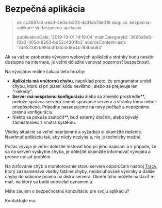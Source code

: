 Bezpečná aplikácia
==================

> id: cc4667a3-aea3-4e0a-b323-da31ab78e019
> slug:
> 	cs: bezpecna-aplikace
> 	sk: bezpecna-aplikacia
> 
> publicationDate: '2019-10-01 14:19:04'
> mainCategoryId: '3666a8a6-f2a3-405d-8263-bd53c4301fb3'
> sourceContentHash: '74e52382b995b303550d8e4b783bbb84'

Ak sa vážne zaoberáte vývojom webových aplikácií a stránky budú neskôr dostupné na internete, je veľmi dôležité venovať pozornosť bezpečnosti.

Na vývojárov reálne čakajú tieto hrozby:

- **Aplikácia má vnútornú chybu**, napríklad preto, že programátor urobil chybu, ktorú si pri písaní kódu nevšimol, alebo sa prejavuje len "niekedy".
- **Server má nesprávnu konfiguráciu** alebo sa zmenilo prostredie**, pretože správca servera zmenil správanie servera a stránky tomu neboli prispôsobené. Prípadne nasadzujeme na nový počítač a nepoznáme presnú konfiguráciu.
- Niekto sa pokúša zaútočiť**, buď externý útočník, alebo bývalý zamestnanec z vnútra systému.

Všetky situácie sú veľmi nepríjemné a vyžadujú si okamžité riešenie. Navrhnúť aplikáciu tak, aby nikdy nezlyhala, nie je technicky možné.

Počas vývoja je veľmi dôležité testovať kód po jeho napísaní a v prípade, že sa na serveri vyskytne chyba, je dôležité okamžite informovať vývojára a presne opísať problém.

Na zisťovanie chýb a monitorovanie stavu servera odporúčam nástroj <a href="https://tracy.nette.org/">Tracy</a>, ktorý zaznamenáva všetky fatálne chyby, neobsluhované výnimky a ďalšie chyby do súborov priamo na disku servera. Okrem toho môžete nastaviť e-mail, na ktorý sa budú odosielať oznámenia.

Máte záujem o bezpečnostnú konzultáciu pre svoju aplikáciu?

Kontaktujte ma.
